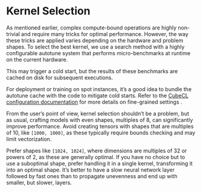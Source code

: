 # Kernel Selection

As mentioned earlier, complex compute-bound operations are highly non-trivial and require many
tricks for optimal performance. However, the way these tricks are applied varies depending on the
hardware and problem shapes. To select the best kernel, we use a search method with a highly
configurable autotune system that performs micro-benchmarks at runtime on the current hardware.

This may trigger a cold start, but the results of these benchmarks are cached on disk for subsequent
executions.

For deployment or training on spot instances, it’s a good idea to bundle the autotune cache with the
code to mitigate cold starts. Refer to the
[CubeCL configuration documentation](https://burn.dev/books/cubecl/advanced-usage/config.html) for
more details on fine-grained settings .

From the user’s point of view, kernel selection shouldn’t be a problem, but as usual, crafting
models with even shapes, multiples of 8, can significantly improve performance. Avoid creating
tensors with shapes that are multiples of 10, like `[1000, 1000]`, as these typically require bounds
checking and may limit vectorization.

Prefer shapes like `[1024, 1024]`, where dimensions are multiples of 32 or powers of 2, as these are
generally optimal. If you have no choice but to use a suboptimal shape, prefer handling it in a
single kernel, transforming it into an optimal shape. It’s better to have a slow neural network
layer followed by fast ones than to propagate unevenness and end up with smaller, but slower,
layers.
